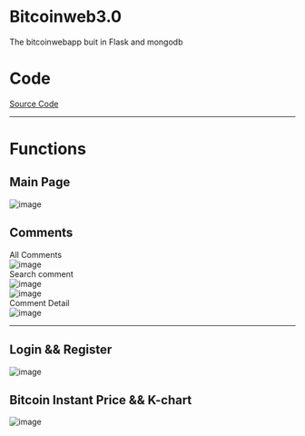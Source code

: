 # Bitcoinweb3.0
The bitcoinwebapp buit in Flask and mongodb  
# Code
[Source Code](https://github.com/PeiHsiuLu/Bitcoinweb3.0)  

---
# Functions
## Main Page
![image](https://github.com/user-attachments/assets/ca78f4ca-0549-4948-8f39-3608dd0ad38f)  
## Comments
All Comments  
![image](https://github.com/user-attachments/assets/faebc507-eed7-42c3-9ba8-804295ca21cb)    
Search comment  
![image](https://github.com/user-attachments/assets/10455df9-99fe-43bc-82fb-724b8843e146)  
![image](https://github.com/user-attachments/assets/ab69bdc3-bde0-44e0-8e1b-cbef2c375a52)  
Comment Detail  
![image](https://github.com/user-attachments/assets/8342b199-98a5-414b-b81f-1f54500feabd)  

---
## Login && Register  
![image](https://github.com/user-attachments/assets/4cce3589-a15a-4009-b6f5-c6fc7f15a681)  

## Bitcoin Instant Price && K-chart
![image](https://github.com/user-attachments/assets/619478b9-8eb8-4975-88ac-bb65bfb55dae)  




